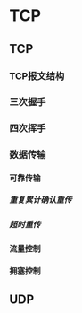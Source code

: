 # TCP

## TCP

### TCP报文结构

### 三次握手

### 四次挥手

### 数据传输

#### 可靠传输

##### 重复累计确认重传

##### 超时重传

#### 流量控制

#### 拥塞控制

## UDP